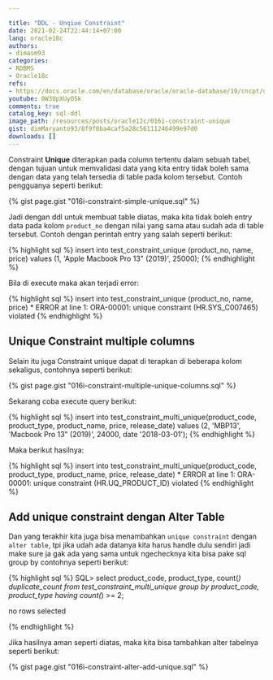 ```yaml
---

title: "DDL - Unqiue Constraint"
date: 2021-02-24T22:44:14+07:00
lang: oracle18c
authors:
- dimasm93
categories:
- RDBMS
- Oracle18c
refs: 
- https://docs.oracle.com/en/database/oracle/oracle-database/19/cncpt/data-integrity.html#GUID-077C26A1-49C3-4E72-AE1D-7CEDD997917A
youtube: 0W3UpXUyO5k
comments: true
catalog_key: sql-ddl
image_path: /resources/posts/oracle12c/016i-constraint-unique
gist: dimMaryanto93/8f9f0ba4caf5a28c56111246499e97d0
downloads: []
---
```


Constraint **Unique** diterapkan pada column tertentu dalam sebuah tabel, dengan tujuan untuk memvalidasi data yang kita entry tidak boleh sama dengan data yang telah tersedia di table pada kolom tersebut. Contoh pengguanya seperti berikut:

<!--more-->

{% gist page.gist "016i-constraint-simple-unique.sql" %}

Jadi dengan ddl untuk membuat table diatas, maka kita tidak boleh entry data pada kolom `product_no` dengan nilai yang sama atau sudah ada di table tersebut. Contoh dengan perintah entry yang salah seperti berikut:

{% highlight sql %}
insert into test_constraint_unique (product_no, name, price)
values (1, 'Apple Macbook Pro 13" (2019)', 25000);
{% endhighlight %}

Bila di execute maka akan terjadi error: 

{% highlight sql %}
insert into test_constraint_unique (product_no, name, price)
*
ERROR at line 1:
ORA-00001: unique constraint (HR.SYS_C007465) violated
{% endhighlight %}

## Unique Constraint multiple columns

Selain itu juga Constraint unique dapat di terapkan di beberapa kolom sekaligus, contohnya seperti berikut:

{% gist page.gist "016i-constraint-multiple-unique-columns.sql" %}

Sekarang coba execute query berikut:

{% highlight sql %}
insert into test_constraint_multi_unique(product_code, product_type, product_name, price, release_date)
values (2, 'MBP13', 'Macbook Pro 13" (2019)', 24000, date '2018-03-01');
{% endhighlight %}

Maka berikut hasilnya:

{% highlight sql %}
insert into test_constraint_multi_unique(product_code, product_type, product_name, price, release_date)
*
ERROR at line 1:
ORA-00001: unique constraint (HR.UQ_PRODUCT_ID) violated
{% endhighlight %}

## Add unique constraint dengan Alter Table

Dan yang terakhir kita juga bisa menambahkan `unique constraint` dengan `alter table`, tpi jika udah ada datanya kita harus handle dulu sendiri jadi make sure ja gak ada yang sama untuk ngechecknya kita bisa pake sql group by contohnya seperti berikut:

{% highlight sql %}
SQL> select product_code, product_type, count(*) duplicate_count
from test_constraint_multi_unique
group by product_code, product_type
having count(*) >= 2;

no rows selected

{% endhighlight %}

Jika hasilnya aman seperti diatas, maka kita bisa tambahkan alter tabelnya seperti berikut:

{% gist page.gist "016i-constraint-alter-add-unique.sql" %}